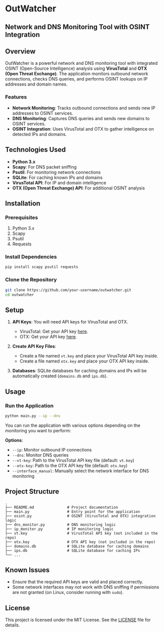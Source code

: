 # OutWatcher

## Network and DNS Monitoring Tool with OSINT Integration

## Overview

OutWatcher is a powerful network and DNS monitoring tool with integrated OSINT (Open-Source Intelligence) analysis using **VirusTotal** and **OTX (Open Threat Exchange)**. The application monitors outbound network connections, checks DNS queries, and performs OSINT lookups on IP addresses and domain names.

### Features

- **Network Monitoring**: Tracks outbound connections and sends new IP addresses to OSINT services.
- **DNS Monitoring**: Captures DNS queries and sends new domains to OSINT services.
- **OSINT Integration**: Uses VirusTotal and OTX to gather intelligence on detected IPs and domains.

## Technologies Used

- **Python 3.x**
- **Scapy**: For DNS packet sniffing
- **Psutil**: For monitoring network connections
- **SQLite**: For caching known IPs and domains
- **VirusTotal API**: For IP and domain intelligence
- **OTX (Open Threat Exchange) API**: For additional OSINT analysis

## Installation

### Prerequisites

1. Python 3.x
2. Scapy
3. Psutil
4. Requests

### Install Dependencies

```bash
pip install scapy psutil requests
```

### Clone the Repository

```bash
git clone https://github.com/your-username/outwatcher.git
cd outwatcher
```

## Setup

1. **API Keys**: You will need API keys for VirusTotal and OTX.
   - VirusTotal: Get your API key [here](https://www.virustotal.com/gui/join-us).
   - OTX: Get your API key [here](https://otx.alienvault.com/api).

2. **Create API Key Files**:
   - Create a file named `vt.key` and place your VirusTotal API key inside.
   - Create a file named `otx.key` and place your OTX API key inside.

3. **Databases**: SQLite databases for caching domains and IPs will be automatically created (`domains.db` and `ips.db`).

## Usage

### Run the Application

```bash
python main.py --ip --dns
```

You can run the application with various options depending on the monitoring you want to perform:

**Options**:
- `--ip`: Monitor outbound IP connections
- `--dns`: Monitor DNS queries
- `--vt-key`: Path to the VirusTotal API key file (default: `vt.key`)
- `--otx-key`: Path to the OTX API key file (default: `otx.key`)
- `--interface_manual`: Manually select the network interface for DNS monitoring

## Project Structure

```
.
├── README.md               # Project documentation
├── main.py                 # Entry point for the application
├── osint.py                # OSINT (VirusTotal and OTX) integration logic
├── dns_monitor.py          # DNS monitoring logic
├── ip_monitor.py           # IP monitoring logic
├── vt.key                  # VirusTotal API key (not included in the repo)
├── otx.key                 # OTX API key (not included in the repo)
├── domains.db              # SQLite database for caching domains
├── ips.db                  # SQLite database for caching IPs
└── ...
```

## Known Issues

- Ensure that the required API keys are valid and placed correctly.
- Some network interfaces may not work with DNS sniffing if permissions are not granted (on Linux, consider running with `sudo`).

## License

This project is licensed under the MIT License. See the [LICENSE](LICENSE) file for details.
